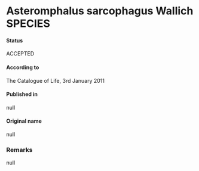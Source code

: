 Asteromphalus sarcophagus Wallich SPECIES
=======

#### Status
ACCEPTED

#### According to
The Catalogue of Life, 3rd January 2011

#### Published in
null

#### Original name
null

### Remarks
null